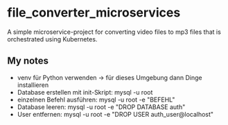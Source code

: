 # file_converter_microservices

A simple microservice-project for converting video files to mp3 files that is orchestrated using Kubernetes.

## My notes

- venv für Python verwenden -> für dieses Umgebung dann Dinge installieren
- Database erstellen mit init-Skript: mysql -u root
- einzelnen Befehl ausführen: mysql -u root -e "BEFEHL"
- Database leeren: mysql -u root -e "DROP DATABASE auth"
- User entfernen: mysql -u root -e "DROP USER auth_user@localhost"
